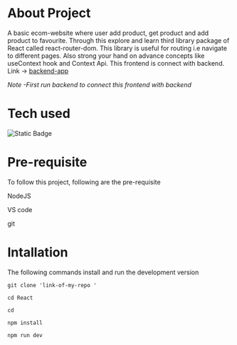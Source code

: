 # About Project

A basic ecom-website where user add product, get product and add product to favourite. Through this 
explore and learn third library package of React called react-router-dom. This library is useful for routing i.e navigate to different pages. Also strong your hand on advance concepts like useContext hook and Context Api. This frontend is connect with backend. Link -> [backend-app](../backend-app/README.md)

*Note -First run backend to connect this frontend with backend*

# Tech used
![Static Badge](https://img.shields.io/badge/react-%230C4A6E?logo=react)



# Pre-requisite

To follow this project, following are the pre-requisite

NodeJS

VS code

git

# Intallation
The following commands install and run the development version

``` 
git clone 'link-of-my-repo '

cd React

cd 

npm install

npm run dev
```